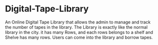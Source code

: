 # Digital-Tape-Library
An Online Digital Tape Library that allows the admin to manage and track the number of tapes in the library.
The Library is exactly like the normal library in the city. it has many Rows, and each rows belongs to a shelf and Shelve has many rows.
Users can come into the library and borrow tapes.
